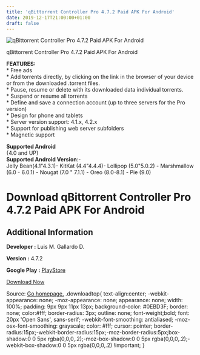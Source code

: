 ```yaml
---
title: 'qBittorrent Controller Pro 4.7.2 Paid APK For Android'
date: 2019-12-17T21:00:00+01:00
draft: false
---
```


![qBittorrent Controller Pro 4.7.2 Paid APK For Android](https://i0.wp.com/apkhome.net/wp-content/uploads/2019/12/qBittorrent-Controller-Pro-4.7.2-Paid.png "qBittorrent Controller Pro 4.7.2 Paid APK For Android")

  

qBittorrent Controller Pro 4.7.2 Paid APK For Android

**FEATURES:**  
\* Free ads  
\* Add torrents directly, by clicking on the link in the browser of your device or from the downloaded .torrent files.  
\* Pause, resume or delete with its downloaded data individual torrents.  
\* Suspend or resume all torrents  
\* Define and save a connection account (up to three servers for the Pro version)  
\* Design for phone and tablets  
\* Server version support: 4.1.x, 4.2.x  
\* Support for publishing web server subfolders  
\* Magnetic support

**Supported Android**  
{4.0 and UP}  
**Supported Android Version**:-  
Jelly Bean(4.1"4.3.1)- KitKat (4.4"4.4.4)- Lollipop (5.0"5.0.2) - Marshmallow (6.0 - 6.0.1) - Nougat (7.0 " 7.1.1) - Oreo (8.0-8.1) - Pie (9.0)

Download qBittorrent Controller Pro 4.7.2 Paid APK For Android
==============================================================

Additional Information
----------------------

**Developer :** Luis M. Gallardo D.

**Version :** 4.7.2

**Google Play :** [PlayStore](https://play.google.com/store/apps/details?id=com.lgallardo.qbittorrentclientpro)

  

[Download Now](https://store4app.co/post/qbittorrent-controller-pro-4-7-2-paid-apk-for-android_1576611772)

  
Source: [Go homepage.](https://store4app.co/post/qbittorrent-controller-pro-4-7-2-paid-apk-for-android_1576611772) .downloadtop{ text-align:center; -webkit-appearance: none; -moz-appearance: none; appearance: none; width: 100%; padding: 9px 9px 11px 13px; background-color: #0EBD3F; border: none; color:#fff; border-radius: 3px; outline: none; font-weight;bold; font: 20px 'Open Sans', sans-serif; -webkit-font-smoothing: antialiased; -moz-osx-font-smoothing: grayscale; color: #fff; cursor: pointer; border-radius:15px;-webkit-border-radius:15px;-moz-border-radius:5px;box-shadow:0 0 5px rgba(0,0,0,.2);-moz-box-shadow:0 0 5px rgba(0,0,0,.2);-webkit-box-shadow:0 0 5px rgba(0,0,0,.2) !important; }
